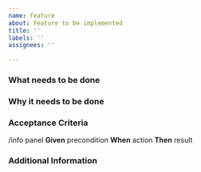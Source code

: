 ```yaml
---
name: feature
about: Feature to be implemented
title: ''
labels: ''
assignees: ''

---
```


### What needs to be done

### Why it needs to be done

### Acceptance Criteria

/info panel
**Given** precondition
**When** action
**Then** result

### Additional Information
